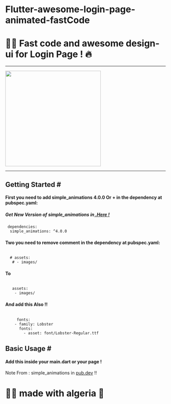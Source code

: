# Flutter-awesome-login-page-animated-fastCode
<h1>🐱‍👤 Fast code and awesome design-ui for Login Page !  🔥</h1>
<hr>

<img src="https://user-images.githubusercontent.com/69757558/134899704-d6fe4126-7695-4b0f-a6db-7f710bec031c.png" width="300" />


<hr> 
<h2>Getting Started #</h2>
<h4>First you need to add simple_animations 4.0.0 Or + in the dependency at pubspec.yaml:</h4>
<h5>Get New Version of simple_animations in<a href="https://pub.dev/packages/simple_animations/install" > .Here !</a> </h5>
  
<pre><code> dependencies:
  simple_animations: ^4.0.0 </code></pre>
  <h4>Two you need to remove comment in the dependency at pubspec.yaml:</h4>
<pre><code> 
  # assets:
   # - images/
</code></pre>
<h4> To </h4>
<pre><code> 
   assets:
    - images/
</code></pre>
<h4> And add this Also !! </h4>
<pre><code> 
     fonts:
    - family: Lobster
      fonts:
        - asset: font/Lobster-Regular.ttf
</code></pre>

<h2>Basic Usage #</h2>
<h4>Add this inside your main.dart or your page !</h4>


Note From : simple_animations in <a href="https://pub.dev/packages/simple_animations">pub.dev</a> !! 

<h1> 🐱‍👤 made with algeria 🖤 </h1>
